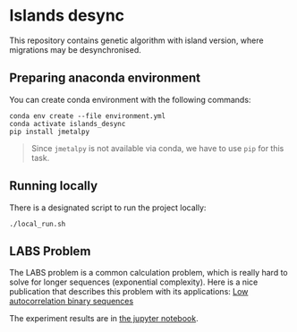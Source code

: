 # Islands desync
This repository contains genetic algorithm with island version, where migrations may be desynchronised.

## Preparing anaconda environment
You can create conda environment with the following commands:
```shell
conda env create --file environment.yml
conda activate islands_desync
pip install jmetalpy
```
> Since `jmetalpy` is not available via conda, we have to use `pip` for this task.

## Running locally
There is a designated script to run the project locally:
```shell
./local_run.sh
```

## LABS Problem
The LABS problem is a common calculation problem, which is really hard to solve for longer sequences (exponential complexity).
Here is a nice publication that describes this problem with its applications:
[Low autocorrelation binary sequences](https://www-e.ovgu.de/mertens/pubs/labs-16.pdf)

The experiment results are in [the jupyter notebook](experiments_interpretations/LABS/results.ipynb).
